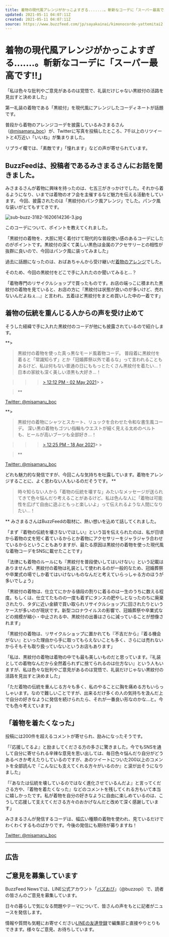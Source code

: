 ```yaml
---
title: 着物の現代風アレンジがかっこよすぎる.......。斬新なコーデに「スーパー最高です!!」
updated: 2021-05-11 04:07:11Z
created: 2021-05-11 04:07:11Z
source: https://www.buzzfeed.com/jp/sayakainai/kimonocorde-yattemitai2
---
```


# 着物の現代風アレンジがかっこよすぎる.......。斬新なコーデに「スーパー最高です!!」

「私は色々な批判やご意見があるのは覚悟で、礼装だけじゃない黒紋付の活路を見出すと決めました」

第一礼装の着物である「黒紋付」を現代風にアレンジしたコーディネートが話題です。

普段から着物のアレンジコーデを披露しているみさまるさん（[@misamaru_boc](https://twitter.com/misamaru_boc)）が、Twitterに写真を投稿したところ、7千以上のリツイートと4万近い「いいね」が集まりました。

リプライ欄では、「素敵です」「憧れます」などの声が寄せられています。

## BuzzFeedは、投稿者であるみさまるさんにお話を聞きました。

みさまるさんが着物に興味を持ったのは、七五三がきっかけでした。それから着るようになり、いまでは着物のオフ会を主催するなど魅力を伝える活動をしています。
今回、披露されたのは「黒紋付のパンク風アレンジ」でした。パンク風な装いがとてもすてきです。

![sub-buzz-3182-1620614236-3.jpg](../_resources/sub-buzz-3182-1620614236-3.jpg)

このコーデについて、ポイントを教えてくれました。

「黒紋付の着物を、大胆に短く着付けて現代的な普段使い感のあるコーデにしたのがポイントです。黒紋付の深くて美しい黒色は金属のアクセサリーとの相性が抜群に良いので、今回はパンク風に装ってみました」

過去に話題になったのは、おばあちゃんから受け継いだ[着物のアレンジ](https://www.buzzfeed.com/jp/sayakainai/kimonocorde-yattemitai)でした。

そのため、今回の黒紋付をどこで手に入れたのか聞いてみると...？

「着物専門のリサイクルショップで買ったものです。お店の端っこに積まれた黒紋付の着物を見ていると、お店の方に『黒紋付は状態が良いのが多いけど、売れないんだよねぇ…』と言われ、五着ほど黒紋付をまとめ買いした中の一着です」

## 着物の伝統を重んじる人からの声を受け止めて

そうした経緯で手に入れた黒紋付のコーデが他にも披露されているので紹介します。

**>
>

> 黒紋付の着物を使った真っ黒なモード風着物コーデ。 普段着に黒紋付を着ると「常識知らず」とか「冠婚葬祭以外で着るな」って言われることもあるけど、私は何もない普通の日にももっとたくさん黒紋付を着たい…！ 日本の家紋も深く美しい漆黒も大好き…！

>   >   > [> 12:12 PM - 02 May 2021](https://twitter.com/misamaru_boc/status/1388828725555367939)>   >

>   **

 [Twitter: @misamaru_boc](https://twitter.com/misamaru_boc/status/1388828725555367939)

**>
>

> 黒紋付の着物にシャツとスカート、リュックを合わせた令和な書生風コーデ。 深い黒の着物もゴツい指輪もウエストが細く見える太めのベルトも、ヒールが高いブーツも全部好き…！

>   >   > [> 12:25 PM - 18 Apr 2021](https://twitter.com/misamaru_boc/status/1383758698745499650)>   >

>   **

 [Twitter: @misamaru_boc](https://twitter.com/misamaru_boc/status/1383758698745499650)

どれも魅力的な発信ですが、今回こんな気持ちを吐露しています。着物をアレンジすることに、よく思わない人もいるのだそうです。
**

> 時々知らない人から「着物の伝統を壊すな」みたいなメッセージが送られてきて色々悩んだり考えることがあるけど、私は色んな人に「着物は可能性を広げて自由に遊ぶともっと楽しいよ」って伝えれるような人間になりたい…！

**
みさまるさんはBuzzFeedの取材に、熱い想いを込めて話してくれました。

「まず『着物の伝統を壊さないでほしい』という旨を伝えられたのは、私が日頃から着物の丈を短く着ているからとか着物にアクセサリーをジャラジャラ合わせているからということもありますが、最たる原因は黒紋付の着物を使った現代風な着物コーデをSNSに載せたことです」

「法律にも着物のルールにも『黒紋付を普段使いしてはいけない』という記載はありませんが、黒紋付の着物は礼装として使われるのが一般的なため、冠婚葬祭や卒業式の場でしか着てはいけないものなんだと考えていらっしゃる方のほうが多いでしょう」

「黒紋付の着物は、仕立てにかかる値段の割りに着るのは一生のうちに数える程度。もしくは、仕立てたものの一度も着ずにタンスの肥やしとなったのちに廃棄されたり、タダに近い金額で買い取られリサイクルショップに回されたりというケースが多いのが現状です。新型コロナウイルスの影響で、冠婚葬祭や卒業式などの規模が縮小・中止される中、黒紋付の出番はさらに減っていることが想像されます」

「黒紋付の着物は、リサイクルショップに置かれても『不吉だから』『着る機会がない』といった理由から手に取ってもらえないことも多く、さらには売れないからそもそも取り扱っていないというお店もあります」

「私は、黒紋付の着物は着物の中でも最も美しいものだと思っています。『礼装としての着物なんだから全然着られずに捨てられるのは仕方ない』という人もいますが、私は色々な批判やご意見があるのは覚悟で、礼装だけじゃない黒紋付の活路を見出すと決めました」

「ただ着物の伝統を重んじる方々も多く、私のやることに胸を痛める方もいらっしゃいます。なので難しいことですが、出来るだけ多くの人の気持ちを汲んだ上で自分の好きなように発信を続けられたら、それが一番良い形なのかな...と。今でも色々考えています」

## 「着物を着たくなった」

投稿には200件を超えるコメントが寄せられ、励みになったそうです。

「『応援してるよ』と励ましてくださる方の多さに驚きました。今でもSNSを通して自分に寄せられる辛辣な意見を思い出しては、毎日色々悩んだり自分がどうあるべきか考えたりしているのですが、あのツイートについた200以上のコメントを全部読んで『こんなにも支えてくれる方々がいるのか』と涙が出そうになりました」

「『あなたは伝統を壊しているのではなく進化させているんだよ』と言ってくださる方や、『着物を着たくなった』などのコメントを残してくれる方もいて本当に嬉しかったです。私が着物を自分の好きなように自由に楽しめているのは、こうして応援して支えてくださる方々のおかげなんだと改めて深く感謝しています」

みさまるさんが発信するコーデは、幅広い種類の着物を使われ、見ているだけでわくわくするものばかりです。今後の発信にも期待が募りますね！

 [Twitter: @misamaru_boc](https://twitter.com/misamaru_boc/status/1371071924168626176)

* * *

## 広告

## ご意見を募集しています

BuzzFeed Newsでは、LINE公式アカウント「[バズおぴ](http://nav.cx/lOvZdLw)」（@buzzopi）で、読者の皆さんのご意見を募集しています。

日々の暮らしで気になる問題やテーマについて、皆さんの声をもとに記者がニュースを発信します。

情報や質問も気軽にお寄せください[LINEの友達登録](https://bzfd.it/2rZUSUn)で編集部と直接やりとりもできます。様々なご意見、お待ちしています。